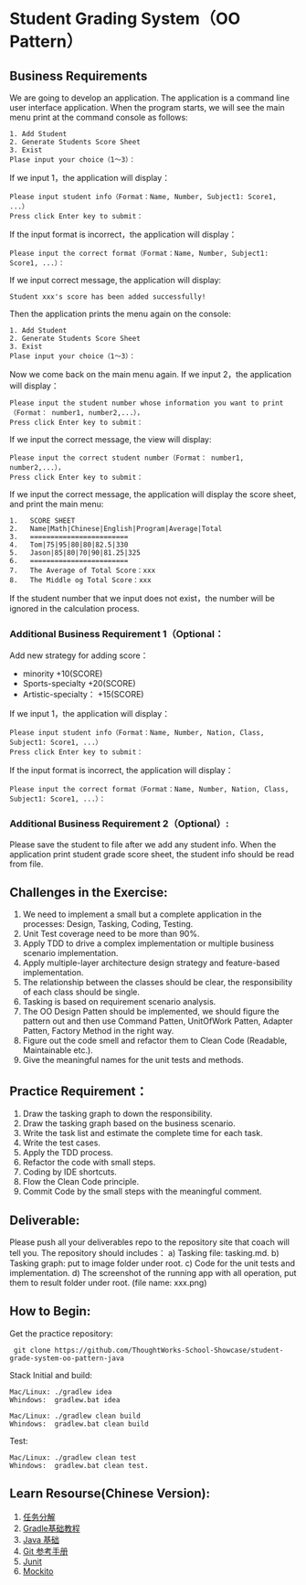 # Student Grading System（OO Pattern）

## Business Requirements

We are going to develop an application. The application is a command line user interface application. When the program starts, we will see the main menu print at the command console as follows:

```
1. Add Student 
2. Generate Students Score Sheet 
3. Exist
Plase input your choice（1～3）： 
```

If we input 1，the application will display：

```
Please input student info（Format：Name, Number, Subject1: Score1, ...）
Press click Enter key to submit： 
```

If the input format is incorrect，the application will display：

```
Please input the correct format（Format：Name, Number, Subject1: Score1, ...）： 
```

If we input correct message, the application will display:

```
Student xxx's score has been added successfully! 
```

Then the application prints the menu again on the console:

```
1. Add Student 
2. Generate Students Score Sheet 
3. Exist
Plase input your choice（1～3）：
```

Now we come back on the main menu again. 
If we input 2，the application will display：

```
Please input the student number whose information you want to print（Format： number1, number2,...），
Press click Enter key to submit： 
```

If we input the correct message, the view will display:
```
Please input the correct student number（Format： number1, number2,...），
Press click Enter key to submit： 
```

If we input the correct message, the application will display the score sheet, and print the main menu:

```
1.	 SCORE SHEET
2.	 Name|Math|Chinese|English|Program|Average|Total
3.	 ======================== 
4.	 Tom|75|95|80|80|82.5|330 
5.	 Jason|85|80|70|90|81.25|325 
6.	 ======================== 
7.	 The Average of Total Score：xxx 
8.	 The Middle og Total Score：xxx 
```

If the student number that we input does not exist，the number will be ignored in the calculation process.

### Additional Business Requirement 1（Optional：

Add new strategy for adding score：


- minority +10(SCORE)
- Sports-specialty +20(SCORE)    
- Artistic-specialty： +15(SCORE)

If we input 1，the application will display：

```
Please input student info（Format：Name, Number, Nation, Class, Subject1: Score1, ...）
Press click Enter key to submit：  
```

If the input format is incorrect, the application will display：
```
Please input the correct format（Format：Name, Number, Nation, Class, Subject1: Score1, ...）： 
```

### Additional Business Requirement 2（Optional）:

Please save the student to file after we add any student info. When the application print student grade score sheet, the student info should be read from file.

## Challenges in the Exercise:
1. We need to implement a small but a complete application in the processes: Design, Tasking, Coding, Testing. 
2. Unit Test coverage need to be more than 90%.
3. Apply TDD to drive a complex implementation or multiple business scenario implementation.
4. Apply multiple-layer architecture design strategy and feature-based implementation.
5. The relationship between the classes should be clear, the responsibility of each class should be single.
6. Tasking is based on requirement scenario analysis. 
7. The OO Design Patten should be implemented, we should figure the pattern out and then use Command Patten, UnitOfWork Patten, Adapter Patten, Factory Method in the right way.
8. Figure out the code smell and refactor them to Clean Code (Readable, Maintainable etc.).
9. Give the meaningful names for the unit tests and methods.

## Practice Requirement：
1. Draw the tasking graph to down the responsibility.
2. Draw the tasking graph based on the business scenario.
3. Write the task list and estimate the complete time for each task.
4. Write the test cases.
5. Apply the TDD process.
6. Refactor the code with small steps.
7. Coding by IDE shortcuts.
8. Flow the Clean Code principle.
9. Commit Code by the small steps with the meaningful comment.

## Deliverable:
Please push all your deliverables repo to the repository site that coach will tell you. The repository should includes：
a)	Tasking file: tasking.md.
b)	Tasking graph: put to image folder under root.
c)	Code for the unit tests and implementation.
d)	The screenshot of the running app with all operation, put them to result folder under root. (file name: xxx.png)

## How to Begin:

Get the practice repository:
```
 git clone https://github.com/ThoughtWorks-School-Showcase/student-grade-system-oo-pattern-java
```

Stack Initial and build:

```
Mac/Linux: ./gradlew idea   
Whindows:  gradlew.bat idea  
```
```
Mac/Linux: ./gradlew clean build   
Whindows:  gradlew.bat clean build 
```

Test:
```
Mac/Linux: ./gradlew clean test 
Whindows:  gradlew.bat clean test.
```


## Learn Resourse(Chinese Version):
1. [任务分解](https://www.zybuluo.com/jtong/note/504192)
2. [Gradle基础教程](http://tutorials.jenkov.com/gradle/gradle-tutorial.html)
3. [Java 基础](http://www.runoob.com/java/java-tutorial.html)
4. [Git 参考手册](http://gitref.org/zh/index.html)
5. [Junit](http://junit.org/junit5/docs/current/user-guide/#writing-tests-assertions)
6. [Mockito](http://site.mockito.org/)

